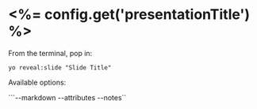 
# <%= config.get('presentationTitle') %>

From the terminal, pop in:

  ```yo reveal:slide "Slide Title"```

Available options:

 ```--markdown --attributes --notes``
